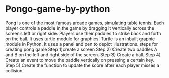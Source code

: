 # Pongo-game-by-python

Pong is one of the most famous arcade games, simulating table tennis. Each player controls a paddle in the game by dragging it vertically across the screen’s left or right side. Players use their paddles to strike back and forth on the ball. It uses turtle module for graphics.
Turtle is an inbuilt graphic module in Python. It uses a panel and pen to depict illustrations. 
steps for creating pong game
Step 1)create a screen
Step 2) Create two paddles A and B on the left and right side of the screen.
Step 3) Create a ball.
Step 4) Create an event to move the paddle vertically on pressing a certain key.
Step 5) Create the function to update the score after each player misses a collision.
